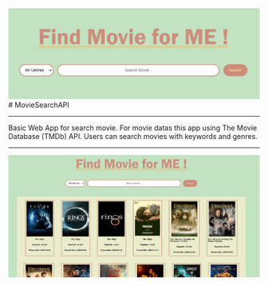 <img src="https://raw.githubusercontent.com/SercaNisUzun/MovieSearchAPI/main/MovieSearch.jpg">
# MovieSearchAPI
<hr>
Basic Web App for search movie. For movie datas this app using The Movie Database (TMDb) API. Users can search movies with keywords and genres.
<hr>
<img src="https://raw.githubusercontent.com/SercaNisUzun/MovieSearchAPI/main/MovieSearch2.jpg">
